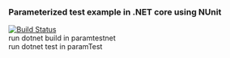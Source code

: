 ### Parameterized test example in .NET core using NUnit <br>
[![Build Status](https://travis-ci.org/avraampiperidis/parameterizednunit.svg?branch=master)](https://travis-ci.org/avraampiperidis/parameterizednunit)
<br>
run dotnet build in paramtestnet <br>
run dotnet test in paramTest
